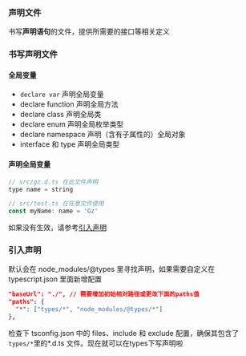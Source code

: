 ### 声明文件

书写**声明语句**的文件，提供所需要的接口等相关定义

### 书写声明文件

#### 全局变量

- `declare var` 声明全局变量
- declare function 声明全局方法
- declare class 声明全局类
- declare enum 声明全局枚举类型
- declare namespace 声明（含有子属性的）全局对象
- interface 和 type 声明全局类型

#### 声明全局变量

```javascript
// src/gz.d.ts 在此文件声明
type name = string

// src/test.ts 在任意文件使用
const myName: name = 'Gz'
```

如果没有生效，请参考[引入声明](#引入声明)

### <a id="引入声明">引入声明</a>

默认会在 node_modules/@types 里寻找声明，如果需要自定义在 typescript.json 里面新增配置

```JSON
"baseUrl": "./", // 需要增加初始相对路径或更改下面的paths值
"paths": {
  "*": ["types/*", "node_modules/@types/*"]
},
```
检查下 tsconfig.json 中的 files、include 和 exclude 配置，确保其包含了`types/*`里的\*.d.ts 文件。现在就可以在types下写声明啦


